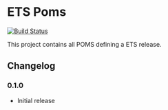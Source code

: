 # ETS Poms

[![Build Status](https://travis-ci.org/Galeria-Kaufhof/ets-poms.svg?branch=master)](https://travis-ci.org/Galeria-Kaufhof/ets-poms)

This project contains all POMS defining a ETS release.

## Changelog

### 0.1.0
- Initial release
